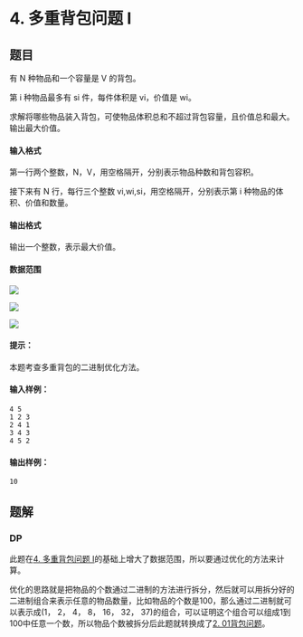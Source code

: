# 4. 多重背包问题 I

## 题目

有 N 种物品和一个容量是 V 的背包。

第 i 种物品最多有 si 件，每件体积是 vi，价值是 wi。

求解将哪些物品装入背包，可使物品体积总和不超过背包容量，且价值总和最大。
输出最大价值。

#### 输入格式

第一行两个整数，N，V，用空格隔开，分别表示物品种数和背包容积。

接下来有 N 行，每行三个整数 vi,wi,si，用空格隔开，分别表示第 i 种物品的体积、价值和数量。

#### 输出格式

输出一个整数，表示最大价值。

#### 数据范围

![](http://latex.codecogs.com/gif.latex?\\1%20\leq%20N%20\leq%201000)

![](http://latex.codecogs.com/gif.latex?\\1%20\leq%20V%20\leq%202000)

![](http://latex.codecogs.com/gif.latex?\\1%20\leq%20v_i,w_i,s_i%20\leq%202000)

#### 提示：

本题考查多重背包的二进制优化方法。

#### 输入样例：

```
4 5
1 2 3
2 4 1
3 4 3
4 5 2
```

#### 输出样例：

```
10
```

## 题解

### DP

此题在[4. 多重背包问题 I](https://github.com/shaqsnake/coding-practice/blob/master/src/acwing/0004/)的基础上增大了数据范围，所以要通过优化的方法来计算。

优化的思路就是把物品的个数通过二进制的方法进行拆分，然后就可以用拆分好的二进制组合来表示任意的物品数量，比如物品的个数是100，那么通过二进制就可以表示成(1， 2， 4， 8， 16， 32， 37)的组合，可以证明这个组合可以组成1到100中任意一个数，所以物品个数被拆分后此题就转换成了[2. 01背包问题](https://github.com/shaqsnake/coding-practice/blob/master/src/acwing/0002/)。
